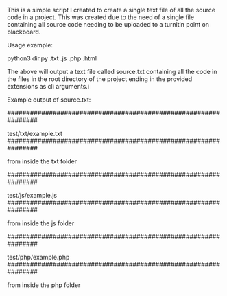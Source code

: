This is a simple script I created to create a single text file of all the source code in a project.
This was created due to the need of a single file containing all source code needing to be uploaded to a turnitin point on blackboard.

Usage example:

python3 dir.py .txt .js .php .html

The above will output a text file called source.txt containing all the code in the files in the root directory of the project ending in the provided extensions as cli arguments.i

Example output of source.txt:

################################################################

test/txt/example.txt
################################################################



from inside the txt folder


################################################################

test/js/example.js
################################################################

from inside the js folder


################################################################

test/php/example.php
################################################################

from inside the php folder

